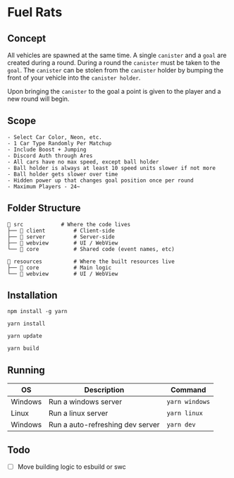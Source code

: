 # Fuel Rats

## Concept

All vehicles are spawned at the same time. A single `canister` and a `goal` are created during a round. During a round the `canister` must be taken to the `goal`. The `canister` can be stolen from the `canister` holder by bumping the front of your vehicle into the `canister holder`.

Upon bringing the `canister` to the goal a point is given to the player and a new round will begin.

## Scope
```
- Select Car Color, Neon, etc.
- 1 Car Type Randomly Per Matchup
- Include Boost + Jumping
- Discord Auth through Ares
- All cars have no max speed, except ball holder
- Ball holder is always at least 10 speed units slower if not more
- Ball holder gets slower over time
- Hidden power up that changes goal position once per round
- Maximum Players - 24~
```

## Folder Structure
```text
📂 src            # Where the code lives
├── 📂 client         # Client-side
├── 📂 server         # Server-side
├── 📂 webview        # UI / WebView
└── 📂 core           # Shared code (event names, etc)

📂 resources          # Where the built resources live
├── 📂 core           # Main logic
└── 📂 webview        # UI / WebView
```

## Installation

```
npm install -g yarn
```

```
yarn install
```

```
yarn update
```

```
yarn build
```

## Running

| OS      | Description                      | Command        |
| ------- | -------------------------------- | -------------- |
| Windows | Run a windows server             | `yarn windows` |
| Linux   | Run a linux server               | `yarn linux`   |
| Windows | Run a auto-refreshing dev server | `yarn dev`     |

## Todo
- [ ] Move building logic to esbuild or swc

